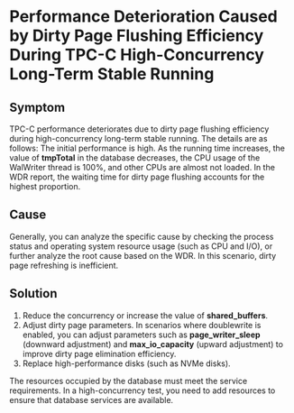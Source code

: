 # Performance Deterioration Caused by Dirty Page Flushing Efficiency During TPC-C High-Concurrency Long-Term Stable Running<a name="EN-US_TOPIC_0289900262"></a>

## Symptom<a name="en-us_topic_0283136782_section526616331423"></a>

TPC-C performance deteriorates due to dirty page flushing efficiency during high-concurrency long-term stable running. The details are as follows: The initial performance is high. As the running time increases, the value of **tmpTotal** in the database decreases, the CPU usage of the WalWriter thread is 100%, and other CPUs are almost not loaded. In the WDR report, the waiting time for dirty page flushing accounts for the highest proportion.

## Cause<a name="en-us_topic_0283136782_section1710704115427"></a>

Generally, you can analyze the specific cause by checking the process status and operating system resource usage (such as CPU and I/O), or further analyze the root cause based on the WDR. In this scenario, dirty page refreshing is inefficient.

## Solution<a name="en-us_topic_0283136782_section12323144814214"></a>

1. Reduce the concurrency or increase the value of **shared_buffers**.
2. Adjust dirty page parameters. In scenarios where doublewrite is enabled, you can adjust parameters such as **page\_writer\_sleep** (downward adjustment) and **max\_io\_capacity** (upward adjustment) to improve dirty page elimination efficiency.
3. Replace high-performance disks (such as NVMe disks).

The resources occupied by the database must meet the service requirements. In a high-concurrency test, you need to add resources to ensure that database services are available.
